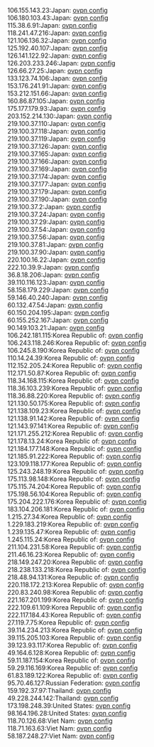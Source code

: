106.155.143.23:Japan: [ovpn config](vpn/106_155_143_23.ovpn)  
106.180.103.43:Japan: [ovpn config](vpn/106_180_103_43.ovpn)  
115.38.6.91:Japan: [ovpn config](vpn/115_38_6_91.ovpn)  
118.241.47.216:Japan: [ovpn config](vpn/118_241_47_216.ovpn)  
121.106.136.32:Japan: [ovpn config](vpn/121_106_136_32.ovpn)  
125.192.40.107:Japan: [ovpn config](vpn/125_192_40_107.ovpn)  
126.141.122.92:Japan: [ovpn config](vpn/126_141_122_92.ovpn)  
126.203.233.246:Japan: [ovpn config](vpn/126_203_233_246.ovpn)  
126.66.27.25:Japan: [ovpn config](vpn/126_66_27_25.ovpn)  
133.123.74.106:Japan: [ovpn config](vpn/133_123_74_106.ovpn)  
153.176.241.91:Japan: [ovpn config](vpn/153_176_241_91.ovpn)  
153.212.151.66:Japan: [ovpn config](vpn/153_212_151_66.ovpn)  
160.86.87.105:Japan: [ovpn config](vpn/160_86_87_105.ovpn)  
175.177.179.93:Japan: [ovpn config](vpn/175_177_179_93.ovpn)  
203.152.214.130:Japan: [ovpn config](vpn/203_152_214_130.ovpn)  
219.100.37.110:Japan: [ovpn config](vpn/219_100_37_110.ovpn)  
219.100.37.118:Japan: [ovpn config](vpn/219_100_37_118.ovpn)  
219.100.37.119:Japan: [ovpn config](vpn/219_100_37_119.ovpn)  
219.100.37.126:Japan: [ovpn config](vpn/219_100_37_126.ovpn)  
219.100.37.165:Japan: [ovpn config](vpn/219_100_37_165.ovpn)  
219.100.37.166:Japan: [ovpn config](vpn/219_100_37_166.ovpn)  
219.100.37.169:Japan: [ovpn config](vpn/219_100_37_169.ovpn)  
219.100.37.174:Japan: [ovpn config](vpn/219_100_37_174.ovpn)  
219.100.37.177:Japan: [ovpn config](vpn/219_100_37_177.ovpn)  
219.100.37.179:Japan: [ovpn config](vpn/219_100_37_179.ovpn)  
219.100.37.190:Japan: [ovpn config](vpn/219_100_37_190.ovpn)  
219.100.37.2:Japan: [ovpn config](vpn/219_100_37_2.ovpn)  
219.100.37.24:Japan: [ovpn config](vpn/219_100_37_24.ovpn)  
219.100.37.29:Japan: [ovpn config](vpn/219_100_37_29.ovpn)  
219.100.37.54:Japan: [ovpn config](vpn/219_100_37_54.ovpn)  
219.100.37.56:Japan: [ovpn config](vpn/219_100_37_56.ovpn)  
219.100.37.81:Japan: [ovpn config](vpn/219_100_37_81.ovpn)  
219.100.37.90:Japan: [ovpn config](vpn/219_100_37_90.ovpn)  
220.100.16.22:Japan: [ovpn config](vpn/220_100_16_22.ovpn)  
222.10.39.9:Japan: [ovpn config](vpn/222_10_39_9.ovpn)  
36.8.18.206:Japan: [ovpn config](vpn/36_8_18_206.ovpn)  
39.110.116.123:Japan: [ovpn config](vpn/39_110_116_123.ovpn)  
58.158.179.229:Japan: [ovpn config](vpn/58_158_179_229.ovpn)  
59.146.40.240:Japan: [ovpn config](vpn/59_146_40_240.ovpn)  
60.132.47.54:Japan: [ovpn config](vpn/60_132_47_54.ovpn)  
60.150.204.195:Japan: [ovpn config](vpn/60_150_204_195.ovpn)  
60.155.252.167:Japan: [ovpn config](vpn/60_155_252_167.ovpn)  
90.149.103.21:Japan: [ovpn config](vpn/90_149_103_21.ovpn)  
106.242.181.115:Korea Republic of: [ovpn config](vpn/106_242_181_115.ovpn)  
106.243.118.246:Korea Republic of: [ovpn config](vpn/106_243_118_246.ovpn)  
106.245.8.190:Korea Republic of: [ovpn config](vpn/106_245_8_190.ovpn)  
110.14.24.39:Korea Republic of: [ovpn config](vpn/110_14_24_39.ovpn)  
112.152.205.24:Korea Republic of: [ovpn config](vpn/112_152_205_24.ovpn)  
112.171.50.87:Korea Republic of: [ovpn config](vpn/112_171_50_87.ovpn)  
118.34.168.115:Korea Republic of: [ovpn config](vpn/118_34_168_115.ovpn)  
118.36.103.239:Korea Republic of: [ovpn config](vpn/118_36_103_239.ovpn)  
118.36.88.220:Korea Republic of: [ovpn config](vpn/118_36_88_220.ovpn)  
121.130.50.175:Korea Republic of: [ovpn config](vpn/121_130_50_175.ovpn)  
121.138.109.23:Korea Republic of: [ovpn config](vpn/121_138_109_23.ovpn)  
121.138.91.142:Korea Republic of: [ovpn config](vpn/121_138_91_142.ovpn)  
121.143.97.141:Korea Republic of: [ovpn config](vpn/121_143_97_141.ovpn)  
121.171.255.212:Korea Republic of: [ovpn config](vpn/121_171_255_212.ovpn)  
121.178.13.24:Korea Republic of: [ovpn config](vpn/121_178_13_24.ovpn)  
121.184.177.148:Korea Republic of: [ovpn config](vpn/121_184_177_148.ovpn)  
121.185.91.222:Korea Republic of: [ovpn config](vpn/121_185_91_222.ovpn)  
123.109.118.177:Korea Republic of: [ovpn config](vpn/123_109_118_177.ovpn)  
125.243.248.19:Korea Republic of: [ovpn config](vpn/125_243_248_19.ovpn)  
175.113.98.148:Korea Republic of: [ovpn config](vpn/175_113_98_148.ovpn)  
175.115.74.204:Korea Republic of: [ovpn config](vpn/175_115_74_204.ovpn)  
175.198.56.104:Korea Republic of: [ovpn config](vpn/175_198_56_104.ovpn)  
175.204.222.176:Korea Republic of: [ovpn config](vpn/175_204_222_176.ovpn)  
183.104.206.181:Korea Republic of: [ovpn config](vpn/183_104_206_181.ovpn)  
1.215.27.34:Korea Republic of: [ovpn config](vpn/1_215_27_34.ovpn)  
1.229.183.219:Korea Republic of: [ovpn config](vpn/1_229_183_219.ovpn)  
1.239.135.47:Korea Republic of: [ovpn config](vpn/1_239_135_47.ovpn)  
1.245.115.24:Korea Republic of: [ovpn config](vpn/1_245_115_24.ovpn)  
211.104.231.58:Korea Republic of: [ovpn config](vpn/211_104_231_58.ovpn)  
211.46.16.23:Korea Republic of: [ovpn config](vpn/211_46_16_23.ovpn)  
218.149.247.20:Korea Republic of: [ovpn config](vpn/218_149_247_20.ovpn)  
218.238.133.218:Korea Republic of: [ovpn config](vpn/218_238_133_218.ovpn)  
218.48.94.131:Korea Republic of: [ovpn config](vpn/218_48_94_131.ovpn)  
220.118.172.213:Korea Republic of: [ovpn config](vpn/220_118_172_213.ovpn)  
220.83.240.98:Korea Republic of: [ovpn config](vpn/220_83_240_98.ovpn)  
221.167.201.199:Korea Republic of: [ovpn config](vpn/221_167_201_199.ovpn)  
222.109.61.109:Korea Republic of: [ovpn config](vpn/222_109_61_109.ovpn)  
222.117.184.43:Korea Republic of: [ovpn config](vpn/222_117_184_43.ovpn)  
27.119.7.75:Korea Republic of: [ovpn config](vpn/27_119_7_75.ovpn)  
39.114.234.213:Korea Republic of: [ovpn config](vpn/39_114_234_213.ovpn)  
39.115.205.103:Korea Republic of: [ovpn config](vpn/39_115_205_103.ovpn)  
39.123.93.117:Korea Republic of: [ovpn config](vpn/39_123_93_117.ovpn)  
49.164.6.128:Korea Republic of: [ovpn config](vpn/49_164_6_128.ovpn)  
59.11.187.154:Korea Republic of: [ovpn config](vpn/59_11_187_154.ovpn)  
59.29.116.169:Korea Republic of: [ovpn config](vpn/59_29_116_169.ovpn)  
61.83.189.122:Korea Republic of: [ovpn config](vpn/61_83_189_122.ovpn)  
95.70.46.127:Russian Federation: [ovpn config](vpn/95_70_46_127.ovpn)  
159.192.37.97:Thailand: [ovpn config](vpn/159_192_37_97.ovpn)  
49.228.244.142:Thailand: [ovpn config](vpn/49_228_244_142.ovpn)  
173.198.248.39:United States: [ovpn config](vpn/173_198_248_39.ovpn)  
98.164.196.28:United States: [ovpn config](vpn/98_164_196_28.ovpn)  
118.70.126.68:Viet Nam: [ovpn config](vpn/118_70_126_68.ovpn)  
118.71.163.63:Viet Nam: [ovpn config](vpn/118_71_163_63.ovpn)  
58.187.248.27:Viet Nam: [ovpn config](vpn/58_187_248_27.ovpn)  
